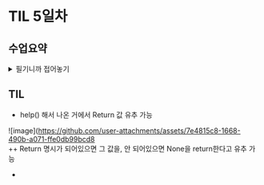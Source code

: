 # TIL 5일차
## 수업요약
<details>
<summary>필기니까 접어놓기</summary>

<!-- summary 아래 한칸 공백 두어야함 -->
### Data Structure 
- Method
   - 객체에 속한 함수로 상태를 조작이나 동작 수행하는 호출(함수처럼 ()필수)
   - Method는 class에 속해있음. ex) append는 list 클래스에
   - class와 function의 차이는 나중 수업에 보자
   - 문자열 조회/탐색 및 검증 메서드의 예시  
     ```python
     # find : x의 첫 번째 위치를 반환. 없으면 -1을 반환
     text = 'banana'
     print(text.find('a')) #1
     print(text.find('z')) #-1

     # index : x의 첫 번째 위치를 반환. 없으면 오류
     print(text.index('a')) #1
     print(text.index('z')) #ValueError

     # is가 붙어있으면 bolean이 결과. 함수 만들때 직관참고
     
     # isupper, islower : 문자열이 모두 대/소문자인가?, boolean으로 반환
     string1 = 'HELLO'
     string2 = 'Hello'
     print(string1.isupper())  # True
     print(string2.isupper())  # False
     print(string1.islower())  # False
     print(string2.islower())  # False

     # isalpha : 문자열이 모두 알파벳인가?
     string1 = 'Hello'
     string2 = '123heis98576ssh'
     print(string1.isalpha())  # True
     print(string2.isalpha())  # False
     ```
       
  -  문자열 조작 메서드(str 조작 불가능이기때문에 새 문자열을 반환)
     - replace(old, new[]) 에서 대괄호는 프로그래밍 언어 문법으로 선택적 인자라는 뜻 
     ```python
     # 중요한 건 위에 4개 밑에는 그런 게 있다 정도만
     
     # replace(old, new[,count]) : 바꿀 대상 글자를 새로운 글자로 바꿔서 반환
     text = 'Hello, world! world world'
     new_text1 = text.replace('world','Python')
     new_text2 = text.replace('world','Python', 1)
     print(new_text1)  # Hello, Python! Python Python
     print(new_text2)  # Hello, Python! world world

     # strip([chars]) : 문자열의 시작과 끝에 있는 공백 혹은 지정한 문자를 제거
     text = '  Hello, world!  '
     new_text = text.strip()
     print(new_text) # Hello, world!

     # split(sep=None, maxsplit=-1) : sep을 구분자 문자열로 사용, 문자열 단어들의 리스트를 반환
     text = 'Hello, world!'
     words1 = text.split(',')
     words2 = text.split()
     print(words1)  # ['Hello', ' world!']
     print(words2)  # ['Hello,', 'world!']
     
     # 'separator'.join(ierable) : iterable의 문자열을 연결한 문자열을 반환
     words = ['Hello', 'world!']
     new_text = '-'join(words)
     print(new_text)  # Hello-world!

     # capitalize : 첫번째 글자를 대문자로 변경
     text = 'heLLo, woRld!'
     new_text1 = text.capitalize()
     print(new_text1)  # Hello, world!

     # title : 문자열 내 띄어쓰기 기준으로 각 단어의 첫 글자는 대문자로, 나머지는 소문자로
     new_text2 = text.title()
     print(new_text2)  # Hello, World!

     # upper : 전부 대문자
     new_text3 = text.upper()
     print(new_text3)  # HELLO, WORLD!

     # lower : 전부 소문자
     new_text4 = text.lower()
     print(new_text4)  # hello, world!

     # swapcase : 대 소문자 서로 변경
     new_text5 = text.swapcase
     print(new_text5)  # HEllO, WOrLD!
     ```
       
   - 리스트 값 추가 및 삭제 메서드 **(문자랑은 달리 리스트는 원본이 바뀜)**
     ```python
     # append(x) : 리스트 마지막에 항목 x를 추가
     my_list = [1, 2, 3]
     my_list.append(4)
     print(my_list)  # [1, 2, 3, 4]
     print(my_list.append(4)) #.append()의 반환값 None, 원본 수정하니까

     # extend(iterable) : 리스트에 다른 반복 가능한 객체의 모든 항목을 추가
     my_list = [1, 2, 3]
     my_list.extend([4, 5, 6])     
     print(my_list)  # [1, 2, 3, 4, 5, 6]

     # append와의 비교
     # .append([4, 5, 6]) 이면 리스트 안에 [4, 5, 6]이 원소로 하나 추가
     # .extend는 list += [4, 5, 6]와 같다
     # iterable 데이터만 추가 가능

     # insert(i, x) : 리스트의 지정한 인덱스 i에 항목 x를 삽입
     my_list = [1, 2, 3]
     my_list(1, 5)
     print(my_list)  # [1, 5, 2, 3]

     # remove(x) : 리스트에서 첫 번째로 일치하는 항목을 삭제
     my_list = [1, 2, 3, 2, 2, 2]
     my_list.remove(2)
     print(my_list)  # [1, 3, 2, 2, 2]

     # pop(i) : 리스트에서 지정한 인덱스의 항목을 제거하고 반환, ()면 마지막을 제거
     my_list = [1, 2, 3, 4, 5]
     item1 = my_list.pop()
     item2 = my_list.pop(0)

     print(item1)  #5
     print(item2)  #1
     print(my_list)  # [2, 3, 4]

     # clear() : 리스트 전부 삭제
     my_list = [1, 2, 3]
     my_list.clear()
     print(my_list)  # []
     ```
   - 리스트 탐색 및 정렬 method  

```python

# index(x) : 리스트에서 첫 번째로 일치하는 항목 x의 인덱스를 반환
my_list = [1, 2, 3]
index = my_list.index(2)
print(index)  # 1

# count(x) : 리스트에서 항목 x의 개수를 반환
my_list = [1, 2, 2, 3, 3, 3]
counting_number = my_list.count(3)
print(counting_number)  # 3

# reverse() : 리스트의 순서를 역순으로 변경 (정렬xxxx)
my_list = [1, 3, 2, 8, 1, 9]
my_list.reverse()
print(my_list.reverse())  #None
print(my_list)  # [9, 1, 8, 2, 3, 1]

# sort() : 원본 리스트를 오름차순으로 정렬
my_list = [3, 2, 100, 1]
my_list.sort()
print(my_list)  # [1, 2, 3, 100]

# sort(내림차순 정렬)
my_list.sort(reverse=True)
print(my_list)  # [100, 3, 2, 1]

```





</details>

## TIL
- help() 해서 나온 거에서 Return 값 유추 가능
  
 ![image](https://github.com/user-attachments/assets/7e4815c8-1668-490b-a071-ffe0db99bcd8   
 ++ Return 명시가 되어있으면 그 값을, 안 되어있으면 None을 return한다고 유추 가능
  
- 
